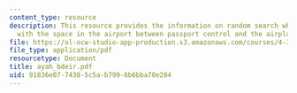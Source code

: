 ```yaml
---
content_type: resource
description: This resource provides the information on random search which is concerned
  with the space in the airport between passport control and the airplane terminal.
file: https://ol-ocw-studio-app-production.s3.amazonaws.com/courses/4-370-interrogative-design-workshop-fall-2005/91836e0774385c5ab7996b6bba70e204_ayah_bdeir.pdf
file_type: application/pdf
resourcetype: Document
title: ayah_bdeir.pdf
uid: 91836e07-7438-5c5a-b799-6b6bba70e204
---
```

